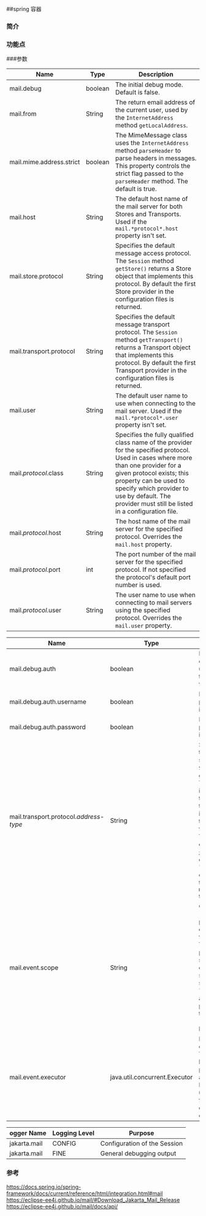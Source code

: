 ##spring 容器 

### 简介

### 功能点

###参数

| Name                     | Type    | Description                                                  |
| ------------------------ | ------- | ------------------------------------------------------------ |
| mail.debug               | boolean | The initial debug mode. Default is false.                    |
| mail.from                | String  | The return email address of the current user, used by the `InternetAddress` method `getLocalAddress`. |
| mail.mime.address.strict | boolean | The MimeMessage class uses the `InternetAddress` method `parseHeader` to parse headers in messages. This property controls the strict flag passed to the `parseHeader` method. The default is true. |
| mail.host                | String  | The default host name of the mail server for both Stores and Transports. Used if the `mail.*protocol*.host` property isn't set. |
| mail.store.protocol      | String  | Specifies the default message access protocol. The `Session` method `getStore()` returns a Store object that implements this protocol. By default the first Store provider in the configuration files is returned. |
| mail.transport.protocol  | String  | Specifies the default message transport protocol. The `Session` method `getTransport()` returns a Transport object that implements this protocol. By default the first Transport provider in the configuration files is returned. |
| mail.user                | String  | The default user name to use when connecting to the mail server. Used if the `mail.*protocol*.user` property isn't set. |
| mail.*protocol*.class    | String  | Specifies the fully qualified class name of the provider for the specified protocol. Used in cases where more than one provider for a given protocol exists; this property can be used to specify which provider to use by default. The provider must still be listed in a configuration file. |
| mail.*protocol*.host     | String  | The host name of the mail server for the specified protocol. Overrides the `mail.host` property. |
| mail.*protocol*.port     | int     | The port number of the mail server for the specified protocol. If not specified the protocol's default port number is used. |
| mail.*protocol*.user     | String  | The user name to use when connecting to mail servers using the specified protocol. Overrides the `mail.user` property. |



| Name                                   | Type                          | Description                                                  |
| -------------------------------------- | ----------------------------- | ------------------------------------------------------------ |
| mail.debug.auth                        | boolean                       | Include protocol authentication commands (including usernames and passwords) in the debug output. Default is false. |
| mail.debug.auth.username               | boolean                       | Include the user name in non-protocol debug output. Default is true. |
| mail.debug.auth.password               | boolean                       | Include the password in non-protocol debug output. Default is false. |
| mail.transport.protocol.*address-type* | String                        | Specifies the default message transport protocol for the specified address type. The `Session` method `getTransport(Address)` returns a Transport object that implements this protocol when the address is of the specified type (e.g., "rfc822" for standard internet addresses). By default the first Transport configured for that address type is used. This property can be used to override the behavior of the [`send`](https://eclipse-ee4j.github.io/mail/docs/api/jakarta.mail/jakarta/mail/Transport.html#send(jakarta.mail.Message)) method of the [`Transport`](https://eclipse-ee4j.github.io/mail/docs/api/jakarta.mail/jakarta/mail/Transport.html) class so that (for example) the "smtps" protocol is used instead of the "smtp" protocol by setting the property `mail.transport.protocol.rfc822` to `"smtps"`. |
| mail.event.scope                       | String                        | Controls the scope of events. (See the jakarta.mail.event package.) By default, a separate event queue and thread is used for events for each Store, Transport, or Folder. If this property is set to "session", all such events are put in a single event queue processed by a single thread for the current session. If this property is set to "application", all such events are put in a single event queue processed by a single thread for the current application. (Applications are distinguished by their context class loader.) |
| mail.event.executor                    | java.util.concurrent.Executor | By default, a new Thread is created for each event queue. This thread is used to call the listeners for these events. If this property is set to an instance of an Executor, the Executor.execute method is used to run the event dispatcher for an event queue. The event dispatcher runs until the event queue is no longer in use. |



| ogger Name   | Logging Level | Purpose                      |
| ------------ | ------------- | ---------------------------- |
| jakarta.mail | CONFIG        | Configuration of the Session |
| jakarta.mail | FINE          | General debugging output     |

### 参考

https://docs.spring.io/spring-framework/docs/current/reference/html/integration.html#mail
https://eclipse-ee4j.github.io/mail/#Download_Jakarta_Mail_Release
https://eclipse-ee4j.github.io/mail/docs/api/

